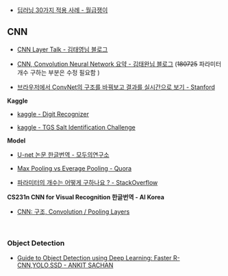
- [딥러닝 30가지 적용 사례 - 월급쟁이](https://brunch.co.kr/@itschloe1/23)

## CNN

- [CNN Layer Talk - 김태영님 블로그](https://tykimos.github.io/2017/01/27/CNN_Layer_Talk/)


- [CNN, Convolution Neural Network 요약 - 김태완님 블로그](http://taewan.kim/post/cnn/) (~~180725~~ 파라미터 개수 구하는 부분은 수정 필요함 )

- [브라우저에서 ConvNet의 구조를 바꿔보고 결과를 실시간으로 보기 - Stanford](https://cs.stanford.edu/people/karpathy/convnetjs/demo/cifar10.html)

**Kaggle**
- [kaggle - Digit Recognizer](./kaggle/Digit%20Recognizer/README.md)

- [kaggle - TGS Salt Identification Challenge](./kaggle/TGS%20Salt%20Identification%20Challenge/README.md)

**Model**

- [U-net 논문 한글번역 - 모두의연구소](https://modulabs-biomedical.github.io/U_Net)

- [Max Pooling vs Everage Pooling  - Quora](https://www.quora.com/What-is-the-benefit-of-using-average-pooling-rather-than-max-pooling)

- [파라미터의 개수는 어떻게 구하나요 ? - StackOverflow](https://stackoverflow.com/questions/28232235/how-to-calculate-the-number-of-parameters-of-convolutional-neural-networks)

**CS231n CNN for Visual Recognition 한글번역 - AI Korea**
- [CNN: 구조, Convolution / Pooling Layers](http://aikorea.org/cs231n/convolutional-networks/)


&nbsp;

### Object Detection

- [Guide to Object Detection using Deep Learning: Faster R-CNN,YOLO,SSD - ANKIT SACHAN](http://cv-tricks.com/object-detection/faster-r-cnn-yolo-ssd/)
